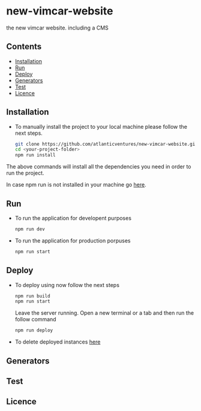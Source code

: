 # new-vimcar-website 
the new vimcar website. including a CMS  

## Contents

- [Installation](#installation)
- [Run](#run)
- [Deploy](#deploy)
- [Generators](#generators)
- [Test](#test)
- [Licence](#licence)

## Installation
* To manually install the project to your local machine please follow the next steps.
    ``` sh
    git clone https://github.com/atlanticventures/new-vimcar-website.git <your-project-folder> 
    cd <your-project-folder> 
    npm run install
    ```
The above commands will install all the dependencies you need in order to run the project.

In case npm run is not installed in your machine go [here](https://yarnpkg.com/lang/en/docs/install/).

## Run
* To run the application for developent purposes 
    ``` sh
    npm run dev
    ```
* To run the application for production porpuses 
    ``` sh
    npm run start
    ```
## Deploy 
* To deploy using now follow the next steps

    ``` sh
    npm run build  
    npm run start
    ```
    Leave the server running.
    Open a new terminal or a tab and then run the follow command
    
    ``` sh
    npm run deploy
    ```
* To delete deployed instances [here](https://zeit.co/blog/now-rm-is-here-and-more)

## Generators

## Test 

## Licence